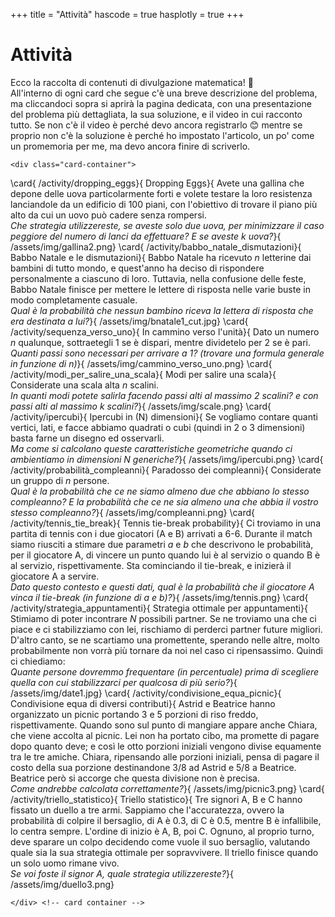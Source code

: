 +++
title = "Attività"
hascode = true
hasplotly = true
+++


# Attività

Ecco la raccolta di contenuti di divulgazione matematica! 🤩\
All'interno di ogni card che segue c'è una breve descrizione del problema, ma cliccandoci sopra si aprirà la pagina dedicata, con una presentazione del problema più dettagliata, la sua soluzione, e il video in cui racconto tutto. Se non c'è il video è perché devo ancora registrarlo 😊 mentre se proprio non c'è la soluzione è perché ho impostato l'articolo, un po' come un promemoria per me, ma devo ancora finire di scriverlo.

~~~ 
<div class="card-container">
~~~ 
\card{
    /activity/dropping_eggs}{
        Dropping Eggs}{
            Avete una gallina che depone delle uova particolarmente forti e volete testare la loro resistenza lanciandole da un edificio di 100 piani, con l'obiettivo di trovare il piano più alto da cui un uovo può cadere senza rompersi.\
            _Che strategia utilizzereste, se aveste solo due uova, per minimizzare il caso peggiore del numero di lanci da effettuare? E se aveste $k$ uova?_}{
                /assets/img/gallina2.png}
\card{
    /activity/babbo_natale_dismutazioni}{
        Babbo Natale e le dismutazioni}{
            Babbo Natale ha ricevuto $n$ letterine dai bambini di tutto mondo, e quest'anno ha deciso di rispondere personalmente a ciascuno di loro. Tuttavia, nella confusione delle feste, Babbo Natale finisce per mettere le lettere di risposta nelle varie buste in modo completamente casuale.\
            _Qual è la probabilità che nessun bambino riceva la lettera di risposta che era destinata a lui?_}{
                /assets/img/bnatale1_cut.jpg}
\card{
    /activity/sequenza_verso_uno}{
        In cammino verso l'unità}{
            Dato un numero $n$ qualunque, sottraetegli 1 se è dispari, mentre dividetelo per 2 se è pari.\
            _Quanti passi sono necessari per arrivare a 1? (trovare una formula generale in funzione di $n$)_}{
                /assets/img/cammino_verso_uno.png}
\card{
    /activity/modi_per_salire_una_scala}{
        Modi per salire una scala}{
            Considerate una scala alta $n$ scalini.\
            _In quanti modi potete salirla facendo passi alti al massimo 2 scalini? e con passi alti al massimo $k$ scalini?_}{
                /assets/img/scale.png}
\card{
    /activity/ipercubi}{
        Ipercubi in \(N\) dimensioni}{
            Se vogliamo contare quanti vertici, lati, e facce abbiamo quadrati o cubi (quindi in 2 o 3 dimensioni) basta farne un disegno ed osservarli.\
            _Ma come si calcolano queste caratteristiche geometriche quando ci ambientiamo in dimensioni $N$ generiche?_}{
                /assets/img/ipercubi.png}
\card{
    /activity/probabilità_compleanni}{
        Paradosso dei compleanni}{
            Considerate un gruppo di $n$ persone.\
            _Qual è la probabilità che ce ne siamo almeno due che abbiano lo stesso compleanno? E la probabilità che ce ne sia almeno una che abbia il vostro stesso compleanno?_}{
                /assets/img/compleanni.png}
\card{
    /activity/tennis_tie_break}{
        Tennis tie-break probability}{
            Ci troviamo in una partita di tennis con i due giocatori (A e B) arrivati a 6-6. Durante il match siamo riusciti a stimare due parametri $a$ e $b$ che descrivono le probabilità, per il giocatore A, di vincere un punto quando lui è al servizio o quando B è al servizio, rispettivamente. Sta cominciando il tie-break, e inizierà il giocatore A a servire.\
            _Dato questo contesto e questi dati, qual è la probabilità che il giocatore A vinca il tie-break (in funzione di $a$ e $b$)?_}{
                /assets/img/tennis.png}
\card{
    /activity/strategia_appuntamenti}{
        Strategia ottimale per appuntamenti}{
            Stimiamo di poter incontrare $N$ possibili partner. Se ne troviamo una che ci piace e ci stabilizziamo con lei, rischiamo di perderci partner future migliori. D'altro canto, se ne scartiamo una promettente, sperando nelle altre, molto probabilmente non vorrà più tornare da noi nel caso ci ripensassimo. Quindi ci chiediamo:\
            _Quante persone dovremmo frequentare (in percentuale) prima di scegliere quella con cui stabilizzarci per qualcosa di più serio?_}{
                /assets/img/date1.jpg}
\card{
    /activity/condivisione_equa_picnic}{
        Condivisione equa di diversi contributi}{
            Astrid e Beatrice hanno organizzato un picnic portando 3 e 5 porzioni di riso freddo, rispettivamente. Quando sono sul punto di mangiare appare anche Chiara, che viene accolta al picnic. Lei non ha portato cibo, ma promette di pagare dopo quanto deve; e così le otto porzioni iniziali vengono divise equamente tra le tre amiche. Chiara, ripensando alle porzioni iniziali, pensa di pagare il costo della sua porzione destinandone 3/8 ad Astrid e 5/8 a Beatrice. Beatrice però si accorge che questa divisione non è precisa.\
            _Come andrebbe calcolata correttamente?_}{
                /assets/img/picnic3.png}
\card{
    /activity/triello_statistico}{
        Triello statistico}{
            Tre signori A, B e C hanno fissato un duello a tre armi. Sappiamo che l'accuratezza, ovvero la probabilità di colpire il bersaglio, di A è 0.3, di C è 0.5, mentre B è infallibile, lo centra sempre. L'ordine di inizio è A, B, poi C. Ognuno, al proprio turno, deve sparare un colpo decidendo come vuole il suo bersaglio, valutando quale sia la sua strategia ottimale per sopravvivere. Il triello finisce quando un solo uomo rimane vivo.\
            _Se voi foste il signor A, quale strategia utilizzereste?_}{
                /assets/img/duello3.png}
<!-- \card{
    link}{
        titolo}{
            testo}{
                img} -->

~~~ 
</div> <!-- card container -->
~~~ 

<!--   <div class="card">
      <h5 class="card-title">Another Card</h5>
      <p class="card-content">
        This card also has some text to display its content. You can customize it as needed.
      </p>
    <img src="https://via.placeholder.com/286x180" alt="Card Image" style="width: 100%; height: auto;">
      <div style="display: flex; justify-content: space-between; align-items: center;">
        <button style="border: 1px solid #6c757d; background-color: transparent; color: #6c757d; padding: 0.25rem 0.5rem; border-radius: 0.25rem; font-size: 0.875rem; cursor: pointer;">
          View
        </button>
        <small style="color: #6c757d;">5 mins</small>
      </div>
  </div> -->


<!-- {{ addcomments }} -->